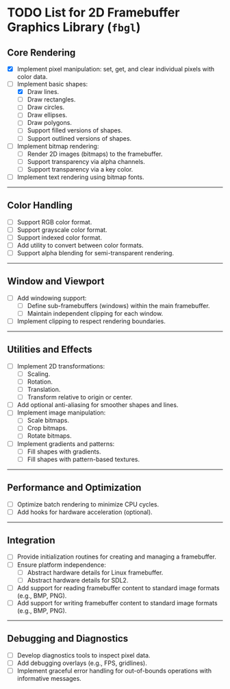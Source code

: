 # TODO List for 2D Framebuffer Graphics Library (`fbgl`)

## Core Rendering
- [x] Implement pixel manipulation: set, get, and clear individual pixels with color data.
- [ ] Implement basic shapes:
  - [x] Draw lines.
  - [ ] Draw rectangles.
  - [ ] Draw circles.
  - [ ] Draw ellipses.
  - [ ] Draw polygons.
  - [ ] Support filled versions of shapes.
  - [ ] Support outlined versions of shapes.
- [ ] Implement bitmap rendering:
  - [ ] Render 2D images (bitmaps) to the framebuffer.
  - [ ] Support transparency via alpha channels.
  - [ ] Support transparency via a key color.
- [ ] Implement text rendering using bitmap fonts.

---

## Color Handling
- [ ] Support RGB color format.
- [ ] Support grayscale color format.
- [ ] Support indexed color format.
- [ ] Add utility to convert between color formats.
- [ ] Support alpha blending for semi-transparent rendering.

---

## Window and Viewport
- [ ] Add windowing support:
  - [ ] Define sub-framebuffers (windows) within the main framebuffer.
  - [ ] Maintain independent clipping for each window.
- [ ] Implement clipping to respect rendering boundaries.

---

## Utilities and Effects
- [ ] Implement 2D transformations:
  - [ ] Scaling.
  - [ ] Rotation.
  - [ ] Translation.
  - [ ] Transform relative to origin or center.
- [ ] Add optional anti-aliasing for smoother shapes and lines.
- [ ] Implement image manipulation:
  - [ ] Scale bitmaps.
  - [ ] Crop bitmaps.
  - [ ] Rotate bitmaps.
- [ ] Implement gradients and patterns:
  - [ ] Fill shapes with gradients.
  - [ ] Fill shapes with pattern-based textures.

---

## Performance and Optimization
- [ ] Optimize batch rendering to minimize CPU cycles.
- [ ] Add hooks for hardware acceleration (optional).

---

## Integration
- [ ] Provide initialization routines for creating and managing a framebuffer.
- [ ] Ensure platform independence:
  - [ ] Abstract hardware details for Linux framebuffer.
  - [ ] Abstract hardware details for SDL2.
- [ ] Add support for reading framebuffer content to standard image formats (e.g., BMP, PNG).
- [ ] Add support for writing framebuffer content to standard image formats (e.g., BMP, PNG).

---

## Debugging and Diagnostics
- [ ] Develop diagnostics tools to inspect pixel data.
- [ ] Add debugging overlays (e.g., FPS, gridlines).
- [ ] Implement graceful error handling for out-of-bounds operations with informative messages.
